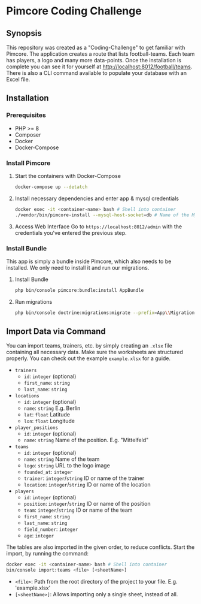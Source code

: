 # Pimcore Coding Challenge

## Synopsis

This repository was created as a "Coding-Challenge" to get familiar with Pimcore. The application creates a route
that lists football-teams. Each team has players, a logo and many more data-points. Once the installation is
complete you can see it for yourself at [http://localhost:8012/football/teams](http://localhost:8012/football/teams).
There is also a CLI command available to populate your database with an Excel file.

## Installation

### Prerequisites

* PHP >= 8
* Composer
* Docker
* Docker-Compose

### Install Pimcore

1. Start the containers with Docker-Compose
    ```bash
    docker-compose up --detatch
    ```

2. Install necessary dependencies and enter app & mysql credentials
    ```bash
    docker exec -it <container-name> bash # Shell into container
    ./vendor/bin/pimcore-install --mysql-host-socket=db # Name of the MySQL docker container
    ```

3. Access Web Interface
    Go to `https://localhost:8012/admin` with the credentials you've entered the previous step.

### Install Bundle

This app is simply a bundle inside Pimcore, which also needs to be installed. We only need to install it and
run our migrations.

1. Install Bundle
    ```bash
    php bin/console pimcore:bundle:install AppBundle
    ```

2. Run migrations
    ```bash
    php bin/console doctrine:migrations:migrate --prefix=App\\Migrations
    ```

## Import Data via Command

You can import teams, trainers, etc. by simply creating an `.xlsx` file containing all necessary data.
Make sure the worksheets are structured properly. You can check out the example `example.xlsx` for a guide.

* `trainers`
    * `id`: `integer` (optional)
    * `first_name`: `string`
    * `last_name`: `string`
* `locations`
    * `id`: `integer` (optional)
    * `name`: `string` E.g. Berlin
    * `lat`: `float` Latitude
    * `lon`: `float` Longitude
* `player_positions`
    * `id`: `integer` (optional)
    * `name`: `string` Name of the position. E.g. "Mittelfeld"
* `teams`
    * `id`: `integer` (optional)
    * `name`: `string` Name of the team
    * `logo`: `string` URL to the logo image
    * `founded_at`: `integer`
    * `trainer`: `integer`/`string` ID or name of the trainer
    * `location`: `integer`/`string` ID or name of the location
* `players`
    * `id`: `integer` (optional)
    * `position`: `integer`/`string` ID or name of the position
    * `team`: `integer`/`string` ID or name of the team
    * `first_name`: `string`
    * `last_name`: `string`
    * `field_number`: `integer`
    * `age`: `integer`

The tables are also imported in the given order, to reduce conflicts.
Start the import, by running the command:

```bash
docker exec -it <container-name> bash # Shell into container
bin/console import:teams <file> [<sheetName>]
```

* `<file>`: Path from the root directory of the project to your file. E.g. 'example.xlsx'
* `[<sheetName>]`: Allows importing only a single sheet, instead of all.
